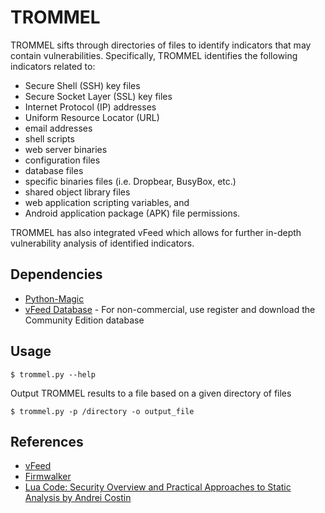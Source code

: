 # TROMMEL

TROMMEL sifts through directories of files to identify indicators that may contain vulnerabilities. 
Specifically, TROMMEL identifies the following indicators related to: 
* Secure Shell (SSH) key files
* Secure Socket Layer (SSL) key files
* Internet Protocol (IP) addresses
* Uniform Resource Locator (URL)
* email addresses
* shell scripts
* web server binaries
* configuration files
* database files
* specific binaries files (i.e. Dropbear, BusyBox, etc.) 
* shared object library files
* web application scripting variables, and 
* Android application package (APK) file permissions. 

TROMMEL has also integrated vFeed which allows for further in-depth vulnerability analysis of identified indicators.

## Dependencies
* [Python-Magic](https://pypi.python.org/pypi/python-magic)
* [vFeed Database](https://vfeed.io/pricing/) - For non-commercial, use register and download the Community Edition database


## Usage
```
$ trommel.py --help
```

Output TROMMEL results to a file based on a given directory of files
```
$ trommel.py -p /directory -o output_file
```

## References

* [vFeed](https://vfeed.io/)
* [Firmwalker](https://github.com/craigz28/firmwalker)
* [Lua Code: Security Overview and Practical Approaches to Static Analysis by Andrei Costin](http://firmware.re/lua/)
